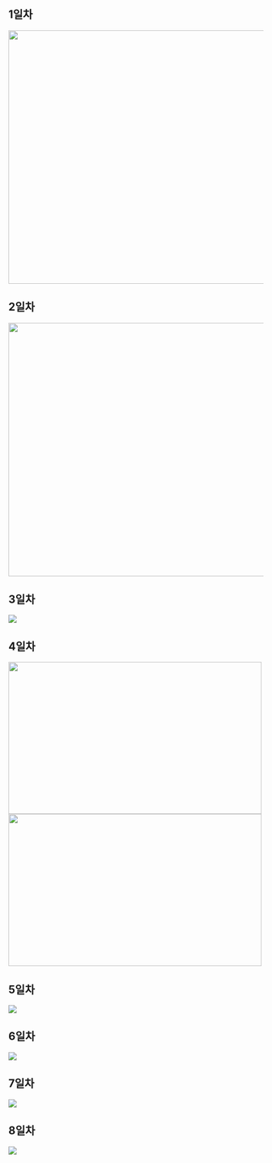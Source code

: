 ## 1일차
<img src="https://user-images.githubusercontent.com/78488493/152932960-5992ac9f-5827-4aeb-8b0e-ed627a30b224.png" width="900px" height="500px">

## 2일차
<img src="https://user-images.githubusercontent.com/78488493/152933148-37d24004-c02e-438d-a462-dda1e7babff5.png" width="900px" height="500px">

## 3일차
<img src="https://user-images.githubusercontent.com/78488493/153983699-2fc40958-1922-4003-b7fc-1f929d5aaa52.gif">

## 4일차
<div class="imgs2">
  <img  src="https://user-images.githubusercontent.com/78488493/153415043-8e34130c-85d3-4ce3-8bb3-9b1edc0fdf5c.png" width="500px" height="300px">
  <img src="https://user-images.githubusercontent.com/78488493/153414905-b379b337-dd2d-4ee6-88c7-4044e93b5785.png" width="500px" height="300px">
</div>

## 5일차
<img src="https://s3.ap-northeast-2.amazonaws.com/images.codemate.kr/images/DDAEZI/post/1644510648165/%EC%8A%A4%ED%81%AC%EB%A6%B0%EC%83%B7-2022-02-11-%EC%98%A4%EC%A0%84-1.29.50.png">

## 6일차
<img src="https://s3.ap-northeast-2.amazonaws.com/images.codemate.kr/images/DDAEZI/post/1644817266272/%EC%8A%A4%ED%81%AC%EB%A6%B0%EC%83%B7-2022-02-14-%EC%98%A4%ED%9B%84-2.40.08.png">

## 7일차
<img src="https://user-images.githubusercontent.com/78488493/153983114-b8f5cdee-437f-4100-8033-7dc672dfffe9.gif">

## 8일차
<img src="https://s3.ap-northeast-2.amazonaws.com/images.codemate.kr/images/DDAEZI/post/1644985732602/8%EC%9D%BC%EC%B0%A8-%EA%B3%BC%EC%A0%9C.gif">
